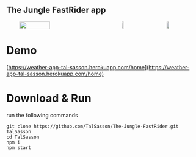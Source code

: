 
## The Jungle FastRider app
<div style="display: flex; justify-content: space-around">
  <img src="https://i.ibb.co/rxgZ3qx/fast-Rider-Desktop.png" width="40%"/>
  <img src="https://i.ibb.co/RCcHNnk/fast-Rider-Mobile.png" width="10%"/>
  <img src="https://i.ibb.co/VgcvX9B/fast-Rider-Mobile2.png" width="10%"/>
</div>

# Demo
[https://weather-app-tal-sasson.herokuapp.com/home](https://weather-app-tal-sasson.herokuapp.com/home)


# Download & Run
run the following commands
```
git clone https://github.com/TalSasson/The-Jungle-FastRider.git TalSasson
cd TalSasson
npm i
npm start
```


